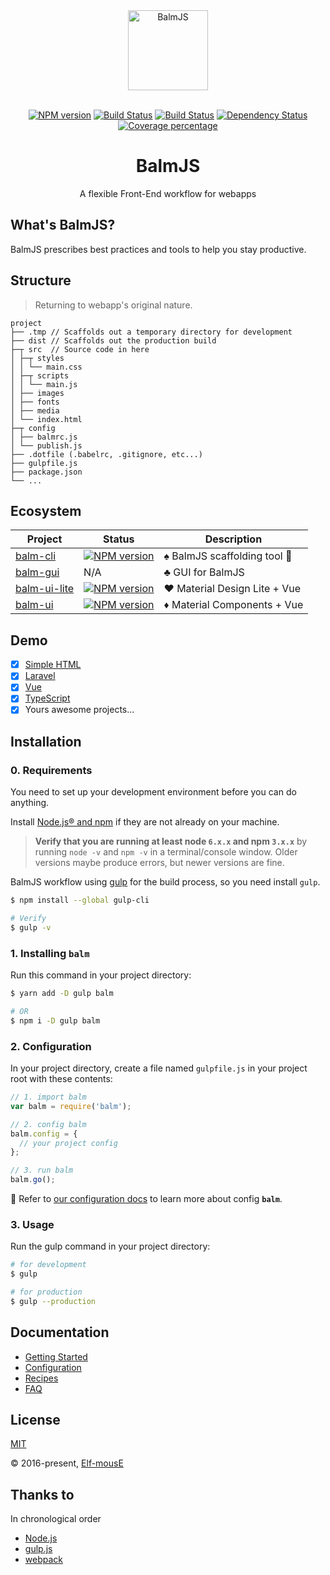 <div align="center">
  <a href="http://balmjs.com/">
    <img width="128" heigth="128" src="http://balmjs.com/logo.png" alt="BalmJS">
  </a>
  <br>
  <br>

  [![NPM version][npm-image]][npm-url]
  [![Build Status][travis-image]][travis-url]
  [![Build Status][appveyor-image]][appveyor-url]
  [![Dependency Status][daviddm-image]][daviddm-url]
  [![Coverage percentage][coveralls-image]][coveralls-url]
  <br>

  <h1>BalmJS</h1>
  <p>A flexible Front-End workflow for webapps</p>
</div>

## What's BalmJS?

BalmJS prescribes best practices and tools to help you stay productive.

## Structure

> Returning to webapp's original nature.

```
project
├── .tmp // Scaffolds out a temporary directory for development
├── dist // Scaffolds out the production build
├─┬ src  // Source code in here
│ ├─┬ styles
│ │ └── main.css
│ ├─┬ scripts
│ │ └── main.js
│ ├── images
│ ├── fonts
│ ├── media
│ └── index.html
├─┬ config
│ ├── balmrc.js
│ └── publish.js
├── .dotfile (.babelrc, .gitignore, etc...)
├── gulpfile.js
├── package.json
└── ...
```

## Ecosystem

Project | Status | Description
------- | ------ | -----------
[balm-cli](https://github.com/balmjs/balm-cli) | [![NPM version][balm-cli-image]][balm-cli-url] | :spades: BalmJS scaffolding tool :ghost:
[balm-gui](https://github.com/balmjs/balm-gui) | N/A | :clubs: GUI for BalmJS
[balm-ui-lite](https://github.com/balmjs/ui-vue-lite) | [![NPM version][balm-ui-lite-image]][balm-ui-lite-url] | :hearts: Material Design Lite + Vue
[balm-ui](https://github.com/balmjs/ui-vue)    | [![NPM version][balm-ui-image]][balm-ui-url] | :diamonds: Material Components + Vue

## Demo

- [x] [Simple HTML](https://github.com/balmjs/demo-html)
- [x] [Laravel](https://github.com/balmjs/demo-laravel)
- [x] [Vue](https://github.com/balmjs/demo-vue)
- [x] [TypeScript](https://github.com/balmjs/demo-ts)
- [x] Yours awesome projects...

## Installation

### 0. Requirements

You need to set up your development environment before you can do anything.

Install [Node.js® and npm](https://nodejs.org/en/download/) if they are not already on your machine.

> __Verify that you are running at least node `6.x.x` and npm `3.x.x`__ by running `node -v` and `npm -v` in a terminal/console window. Older versions maybe produce errors, but newer versions are fine.

BalmJS workflow using [gulp](https://gulpjs.com/) for the build process, so you need install `gulp`.

```sh
$ npm install --global gulp-cli

# Verify
$ gulp -v
```

### 1. Installing __`balm`__

Run this command in your project directory:

```sh
$ yarn add -D gulp balm

# OR
$ npm i -D gulp balm
```

### 2. Configuration

In your project directory, create a file named `gulpfile.js` in your project root with these contents:

```js
// 1. import balm
var balm = require('balm');

// 2. config balm
balm.config = {
  // your project config
};

// 3. run balm
balm.go();
```

:page_with_curl: Refer to [our configuration docs](https://github.com/balmjs/balm/blob/master/docs/en/configuration.md) to learn more about config __`balm`__.

### 3. Usage

Run the gulp command in your project directory:

```sh
# for development
$ gulp

# for production
$ gulp --production
```

## Documentation

- [Getting Started](https://github.com/balmjs/balm/blob/master/docs/getting-started.md)
- [Configuration](https://github.com/balmjs/balm/blob/master/docs/en/configuration.md)
- [Recipes](https://github.com/balmjs/balm/blob/master/docs/recipes.md)
- [FAQ](https://github.com/balmjs/balm/blob/master/docs/faq.md)

## License

[MIT](https://opensource.org/licenses/MIT)

© 2016-present, [Elf-mousE](http://elf-mouse.me/)

## Thanks to

In chronological order

- [Node.js](https://nodejs.org/)
- [gulp.js](https://gulpjs.com/)
- [webpack](https://webpack.js.org/)


[npm-image]: https://badge.fury.io/js/balm.svg
[npm-url]: https://npmjs.org/package/balm
[travis-image]: https://travis-ci.org/balmjs/balm.svg?branch=master
[travis-url]: https://travis-ci.org/balmjs/balm
[appveyor-image]: https://ci.appveyor.com/api/projects/status/github/balmjs/balm?svg=true
[appveyor-url]: https://ci.appveyor.com/project/balmjs/balm
[daviddm-image]: https://david-dm.org/balmjs/balm.svg?theme=shields.io
[daviddm-url]: https://david-dm.org/balmjs/balm
[coveralls-image]: https://coveralls.io/repos/balmjs/balm/badge.svg
[coveralls-url]: https://coveralls.io/r/balmjs/balm

[balm-cli-image]: https://badge.fury.io/js/balm-cli.svg
[balm-cli-url]: https://npmjs.org/package/balm-cli
[balm-ui-lite-image]: https://badge.fury.io/js/balm-ui-lite.svg
[balm-ui-lite-url]: https://npmjs.org/package/balm-ui-lite
[balm-ui-image]: https://badge.fury.io/js/balm-ui.svg
[balm-ui-url]: https://npmjs.org/package/balm-ui
